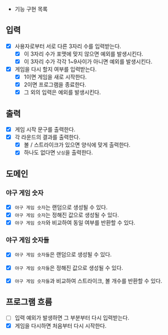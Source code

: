 - 기능 구현 목록

## 입력
- [x] 사용자로부터 서로 다른 3자리 수를 입력받는다.
  - [x] 이 3자리 수가 포맷에 맞지 않으면 예외를 발생시킨다.
  - [x] 이 3자리 수가 각각 1~9사이가 아니면 예외를 발생시킨다.
- [x] 게임을 다시 할지 여부를 입력받는다.
  - [x] 1이면 게임을 새로 시작한다.
  - [x] 2이면 프로그램을 종료한다.
  - [x] 그 외의 입력은 예외를 발생시킨다.

## 출력
- [x] 게임 시작 문구를 출력한다.
- [x] 각 라운드의 결과를 출력한다.
  - [x] 볼 / 스트라이크가 있으면 양식에 맞게 출력한다.
  - [x] 하나도 없다면 `낫싱`을 출력한다.

## 도메인

### 야구 게임 숫자
- [x] `야구 게임 숫자`는 랜덤으로 생성될 수 있다.
- [x] `야구 게임 숫자`는 정해진 값으로 생성될 수 있다.
- [x] `야구 게임 숫자`와 비교하여 동일 여부를 반환할 수 있다.

### 야구 게임 숫자들
- [x] `야구 게임 숫자들`은 랜덤으로 생성될 수 있다.
- [x] `야구 게임 숫자들`은 정해진 값으로 생성될 수 있다.
- [x] `야구 게임 숫자들`과 비교하여 스트라이크, 볼 개수를 반환할 수 있다.


## 프로그램 흐름
- [ ] 입력 예외가 발생하면 그 부분부터 다시 입력받는다.
- [x] 게임을 다시하면 처음부터 다시 시작한다.